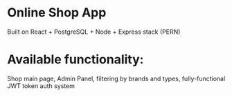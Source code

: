 # Online Shop App
Built on React + PostgreSQL + Node + Express stack (PERN)

# Available functionality:
Shop main page, Admin Panel,  filtering by brands and types,
fully-functional JWT token auth system
